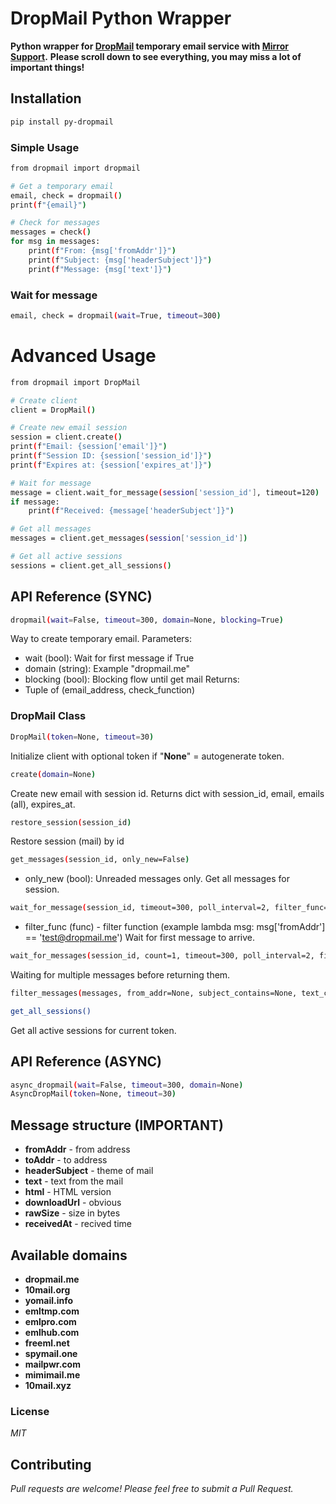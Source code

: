 # DropMail Python Wrapper

**Python wrapper for [DropMail](https://dropmail.me) temporary email service with [Mirror Support](https://mirror2.dropmail.info/).**
**Please scroll down to see everything, you may miss a lot of important things!**

## Installation

```bash
pip install py-dropmail
```

### Simple Usage

```bash
from dropmail import dropmail

# Get a temporary email
email, check = dropmail()
print(f"{email}")

# Check for messages
messages = check()
for msg in messages:
    print(f"From: {msg['fromAddr']}")
    print(f"Subject: {msg['headerSubject']}")
    print(f"Message: {msg['text']}")
```

### Wait for message

```bash
email, check = dropmail(wait=True, timeout=300)
```

# Advanced Usage

```bash
from dropmail import DropMail

# Create client
client = DropMail()

# Create new email session
session = client.create()
print(f"Email: {session['email']}")
print(f"Session ID: {session['session_id']}")
print(f"Expires at: {session['expires_at']}")

# Wait for message
message = client.wait_for_message(session['session_id'], timeout=120)
if message:
    print(f"Received: {message['headerSubject']}")

# Get all messages
messages = client.get_messages(session['session_id'])

# Get all active sessions
sessions = client.get_all_sessions()
```

## API Reference (SYNC)
```bash
dropmail(wait=False, timeout=300, domain=None, blocking=True)
```
Way to create temporary email.
Parameters:
- wait (bool): Wait for first message if True
- domain (string): Example "dropmail.me"
- blocking (bool): Blocking flow until get mail 
Returns:
- Tuple of (email_address, check_function)

### DropMail Class
```bash
DropMail(token=None, timeout=30)
```
Initialize client with optional token if "**None**" = autogenerate token.

```bash
create(domain=None)
```
Create new email with session id. 
Returns dict with session_id, email, emails (all), expires_at.

```bash
restore_session(session_id)
```
Restore session (mail) by id

```bash
get_messages(session_id, only_new=False)
```
- only_new (bool): Unreaded messages only.
Get all messages for session.

```bash
wait_for_message(session_id, timeout=300, poll_interval=2, filter_func=None, only_new=True)
```
- filter_func (func) - filter function (example lambda msg: msg['fromAddr'] == 'test@dropmail.me')
Wait for first message to arrive.

```bash
wait_for_messages(session_id, count=1, timeout=300, poll_interval=2, filter_func=None)
```
Waiting for multiple messages before returning them.

```bash
filter_messages(messages, from_addr=None, subject_contains=None, text_contains=None)
```

```bash
get_all_sessions()
```
Get all active sessions for current token.

## API Reference (ASYNC)

```bash
async_dropmail(wait=False, timeout=300, domain=None)
AsyncDropMail(token=None, timeout=30)
```

## Message structure (IMPORTANT)

- **fromAddr** - from address
- **toAddr** - to address
- **headerSubject** - theme of mail
- **text** - text from the mail
- **html** - HTML version
- **downloadUrl** - obvious
- **rawSize** - size in bytes
- **receivedAt** - recived time

## Available domains
- **dropmail.me**
- **10mail.org**
- **yomail.info**
- **emltmp.com**
- **emlpro.com**
- **emlhub.com**
- **freeml.net**
- **spymail.one**
- **mailpwr.com**
- **mimimail.me**
- **10mail.xyz**

### License
*MIT*

## Contributing
*Pull requests are welcome! Please feel free to submit a Pull Request.*